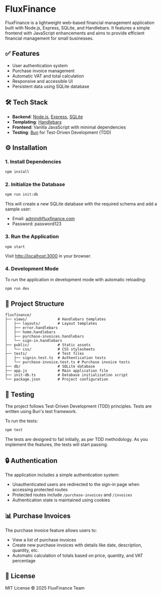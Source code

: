 # FluxFinance

FluxFinance is a lightweight web-based financial management application built with Node.js, Express, SQLite, and Handlebars. It features a simple frontend with JavaScript enhancements and aims to provide efficient financial management for small businesses.

## ✅ Features

* User authentication system
* Purchase invoice management
* Automatic VAT and total calculation
* Responsive and accessible UI
* Persistent data using SQLite database

## 🛠 Tech Stack

* **Backend**: [Node.js](https://nodejs.org/), [Express](https://expressjs.com/), [SQLite](https://www.sqlite.org/)
* **Templating**: [Handlebars](https://handlebarsjs.com/)
* **Frontend**: Vanilla JavaScript with minimal dependencies
* **Testing**: [Bun](https://bun.sh/) for Test-Driven Development (TDD)



## ⚙️ Installation

### 1. Install Dependencies

```bash
npm install
```

### 2. Initialize the Database

```bash
npm run init:db
```

This will create a new SQLite database with the required schema and add a sample user:
- Email: admin@fluxfinance.com
- Password: password123

### 3. Run the Application

```bash
npm start
```

Visit [http://localhost:3000](http://localhost:3000) in your browser.

### 4. Development Mode

To run the application in development mode with automatic reloading:

```bash
npm run dev
```


## 📁 Project Structure

```
fluxfinance/
├── views/              # Handlebars templates
│   ├── layouts/        # Layout templates
│   ├── error.handlebars
│   ├── home.handlebars
│   ├── purchase-invoices.handlebars
│   └── sign-in.handlebars
├── public/             # Static assets
│   └── css/            # CSS stylesheets
├── tests/              # Test files
│   ├── signin.test.ts  # Authentication tests
│   └── purchase-invoice.test.ts # Purchase invoice tests
├── db/                 # SQLite database
├── app.js              # Main application file
├── init-db.ts          # Database initialization script
└── package.json        # Project configuration
```

## 🧪 Testing

The project follows Test-Driven Development (TDD) principles. Tests are written using Bun's test framework.

To run the tests:

```bash
npm test
```

The tests are designed to fail initially, as per TDD methodology. As you implement the features, the tests will start passing.

## 🔒 Authentication

The application includes a simple authentication system:
- Unauthenticated users are redirected to the sign-in page when accessing protected routes
- Protected routes include `/purchase-invoices` and `/invoices`
- Authentication state is maintained using cookies

## 📊 Purchase Invoices

The purchase invoice feature allows users to:
- View a list of purchase invoices
- Create new purchase invoices with details like date, description, quantity, etc.
- Automatic calculation of totals based on price, quantity, and VAT percentage

## 📃 License

MIT License © 2025 FluxFinance Team